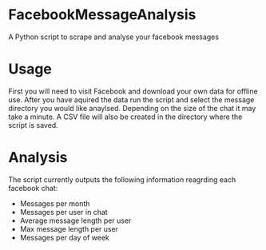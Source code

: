 # FacebookMessageAnalysis
 A Python script to scrape and analyse your facebook messages

# Usage

First you will need to visit Facebook and download your own data for offline use. After you have aquired the data run the script and select the message directory you would like anaylsed. Depending on the size of the chat it may take a minute. A CSV file will also be created in the directory where the script is saved.


# Analysis
The script currently outputs the following information reagrding each facebook chat:
  * Messages per month
  * Messages per user in chat
  * Average message length per user
  * Max message length per user
  * Messages per day of week

